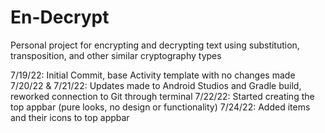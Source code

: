 # En-Decrypt
Personal project for encrypting and decrypting text using substitution, transposition, and other similar cryptography types

7/19/22: Initial Commit, base Activity template with no changes made
7/20/22 & 7/21/22: Updates made to Android Studios and Gradle build, reworked connection to Git through terminal
7/22/22: Started creating the top appbar (pure looks, no design or functionality)
7/24/22: Added items and their icons to top appbar
